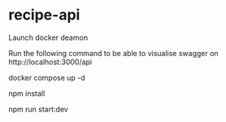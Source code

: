 # recipe-api

Launch docker deamon

Run the following command to be able to visualise swagger on http://localhost:3000/api


docker compose up -d


npm install


npm run start:dev

